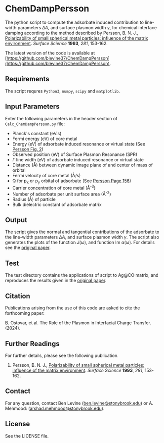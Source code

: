 ChemDampPersson
===

The python script to compute the adsorbate induced contribution to line-width parameters $\Delta A$, and surface plasmon width 	$\gamma$, for chemical interface damping according to the method described by Persson, B. N. J., [Polarizability of small spherical metal particles: influence of the matrix environment](https://www.sciencedirect.com/science/article/abs/pii/003960289390865H). *Surface Science* **1993**, *281*, 153-162.

The latest version of the code is available at [https://github.com/blevine37/ChemDampPersson](https://github.com/blevine37/ChemDampPersson).

## Requirements
The script requres `Python3`, `numpy`, `scipy` and `matplotlib`. 

## Input Parameters
Enter the following parameters in the header section of `Calc_ChemDampPersson.py` file:  
* Planck's constant (eV.s)
* Fermi energy (eV) of core metal
* Energy (eV) of adsorbate induced resonance or virtual state (See [Persson Fig. 2](https://www.sciencedirect.com/science/article/abs/pii/003960289390865H))
* Observed position (eV) of Surface Plasmon Resonance (SPR)
* $\Gamma$ line width (eV) of adsorbate induced resonance or virtual state 
* Distance (Å) between dynamic image plane of and center of mass of orbital 
* Fermi velocity of core metal (Å/s)
* Q for p<sub>x</sub> or p<sub>y</sub> orbital of adsorbate (See [Persson Page 156](https://www.sciencedirect.com/science/article/abs/pii/003960289390865H))
* Carrier concentration of core metal (Å<sup>-3</sup>)
* Number of adsorbate per unit surface area (Å<sup>-2</sup>)
* Radius (Å) of particle
* Bulk dielectric constant of adsorbate matrix

## Output
The script gives the normal and tangential contributions of the adsorbate to the line-width parameters $\Delta A$, and surface plasmon width $\gamma$. The script also generates the plots of the function *J*(ω), and function Im $\alpha$(ω). For details see the [original paper](https://www.sciencedirect.com/science/article/abs/pii/003960289390865H).      

 ## Test
The test directory contains the applications of script to Ag@CO matrix, and reproduces the results given in the [original paper](https://www.sciencedirect.com/science/article/abs/pii/003960289390865H).

 ## Citation
 Publications arising from the use of this code are asked to cite the forthcoming paper:

 B. Ostovar, et al.  The Role of the Plasmon in Interfacial Charge Transfer. (2024).
 
 ## Further Readings
For further details, please see the following publication.

1. Persson, B. N. J., [Polarizability of small spherical metal particles: influence of the matrix environment](https://www.sciencedirect.com/science/article/abs/pii/003960289390865H). *Surface Science* **1993**, *281*, 153-162.

## Contact
For any question, contact Ben Levine (ben.levine@stonybrook.edu) or A. Mehmood: (arshad.mehmood@stonybrook.edu).

## License
See the LICENSE file.
